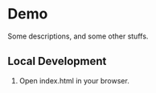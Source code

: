 # Demo

Some descriptions, and some other stuffs.


## Local Development

1. Open index.html in your browser.
